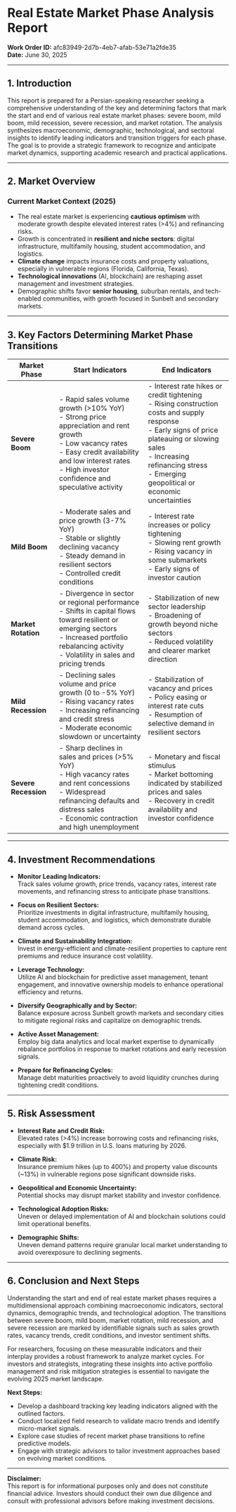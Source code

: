 # Real Estate Market Phase Analysis Report  
**Work Order ID:** afc83949-2d7b-4eb7-afab-53e71a2fde35  
**Date:** June 30, 2025  

---

## 1. Introduction  
This report is prepared for a Persian-speaking researcher seeking a comprehensive understanding of the key and determining factors that mark the start and end of various real estate market phases: severe boom, mild boom, mild recession, severe recession, and market rotation. The analysis synthesizes macroeconomic, demographic, technological, and sectoral insights to identify leading indicators and transition triggers for each phase. The goal is to provide a strategic framework to recognize and anticipate market dynamics, supporting academic research and practical applications.

---

## 2. Market Overview  

### Current Market Context (2025)  
- The real estate market is experiencing **cautious optimism** with moderate growth despite elevated interest rates (>4%) and refinancing risks.  
- Growth is concentrated in **resilient and niche sectors**: digital infrastructure, multifamily housing, student accommodation, and logistics.  
- **Climate change** impacts insurance costs and property valuations, especially in vulnerable regions (Florida, California, Texas).  
- **Technological innovations** (AI, blockchain) are reshaping asset management and investment strategies.  
- Demographic shifts favor **senior housing**, suburban rentals, and tech-enabled communities, with growth focused in Sunbelt and secondary markets.  

---

## 3. Key Factors Determining Market Phase Transitions  

| Market Phase       | Start Indicators                                                                                   | End Indicators                                                                                     |
|--------------------|--------------------------------------------------------------------------------------------------|--------------------------------------------------------------------------------------------------|
| **Severe Boom**    | - Rapid sales volume growth (>10% YoY) <br> - Strong price appreciation and rent growth <br> - Low vacancy rates <br> - Easy credit availability and low interest rates <br> - High investor confidence and speculative activity | - Interest rate hikes or credit tightening <br> - Rising construction costs and supply response <br> - Early signs of price plateauing or slowing sales <br> - Increasing refinancing stress <br> - Emerging geopolitical or economic uncertainties |
| **Mild Boom**      | - Moderate sales and price growth (3-7% YoY) <br> - Stable or slightly declining vacancy <br> - Steady demand in resilient sectors <br> - Controlled credit conditions | - Interest rate increases or policy tightening <br> - Slowing rent growth <br> - Rising vacancy in some submarkets <br> - Early signs of investor caution |
| **Market Rotation**| - Divergence in sector or regional performance <br> - Shifts in capital flows toward resilient or emerging sectors <br> - Increased portfolio rebalancing activity <br> - Volatility in sales and pricing trends | - Stabilization of new sector leadership <br> - Broadening of growth beyond niche sectors <br> - Reduced volatility and clearer market direction |
| **Mild Recession** | - Declining sales volume and price growth (0 to -5% YoY) <br> - Rising vacancy rates <br> - Increasing refinancing and credit stress <br> - Moderate economic slowdown or uncertainty | - Stabilization of vacancy and prices <br> - Policy easing or interest rate cuts <br> - Resumption of selective demand in resilient sectors |
| **Severe Recession**| - Sharp declines in sales and prices (>5% YoY) <br> - High vacancy rates and rent concessions <br> - Widespread refinancing defaults and distress sales <br> - Economic contraction and high unemployment | - Monetary and fiscal stimulus <br> - Market bottoming indicated by stabilized prices and sales <br> - Recovery in credit availability and investor confidence |

---

## 4. Investment Recommendations  

- **Monitor Leading Indicators:**  
  Track sales volume growth, price trends, vacancy rates, interest rate movements, and refinancing stress to anticipate phase transitions.  

- **Focus on Resilient Sectors:**  
  Prioritize investments in digital infrastructure, multifamily housing, student accommodation, and logistics, which demonstrate durable demand across cycles.  

- **Climate and Sustainability Integration:**  
  Invest in energy-efficient and climate-resilient properties to capture rent premiums and reduce insurance cost volatility.  

- **Leverage Technology:**  
  Utilize AI and blockchain for predictive asset management, tenant engagement, and innovative ownership models to enhance operational efficiency and returns.  

- **Diversify Geographically and by Sector:**  
  Balance exposure across Sunbelt growth markets and secondary cities to mitigate regional risks and capitalize on demographic trends.  

- **Active Asset Management:**  
  Employ big data analytics and local market expertise to dynamically rebalance portfolios in response to market rotations and early recession signals.  

- **Prepare for Refinancing Cycles:**  
  Manage debt maturities proactively to avoid liquidity crunches during tightening credit conditions.  

---

## 5. Risk Assessment  

- **Interest Rate and Credit Risk:**  
  Elevated rates (>4%) increase borrowing costs and refinancing risks, especially with $1.9 trillion in U.S. loans maturing by 2026.  

- **Climate Risk:**  
  Insurance premium hikes (up to 400%) and property value discounts (~13%) in vulnerable regions pose significant downside risks.  

- **Geopolitical and Economic Uncertainty:**  
  Potential shocks may disrupt market stability and investor confidence.  

- **Technological Adoption Risks:**  
  Uneven or delayed implementation of AI and blockchain solutions could limit operational benefits.  

- **Demographic Shifts:**  
  Uneven demand patterns require granular local market understanding to avoid overexposure to declining segments.  

---

## 6. Conclusion and Next Steps  

Understanding the start and end of real estate market phases requires a multidimensional approach combining macroeconomic indicators, sectoral dynamics, demographic trends, and technological adoption. The transitions between severe boom, mild boom, market rotation, mild recession, and severe recession are marked by identifiable signals such as sales growth rates, vacancy trends, credit conditions, and investor sentiment shifts.

For researchers, focusing on these measurable indicators and their interplay provides a robust framework to analyze market cycles. For investors and strategists, integrating these insights into active portfolio management and risk mitigation strategies is essential to navigate the evolving 2025 market landscape.

**Next Steps:**  
- Develop a dashboard tracking key leading indicators aligned with the outlined factors.  
- Conduct localized field research to validate macro trends and identify micro-market signals.  
- Explore case studies of recent market phase transitions to refine predictive models.  
- Engage with strategic advisors to tailor investment approaches based on evolving market conditions.  

---

**Disclaimer:**  
This report is for informational purposes only and does not constitute financial advice. Investors should conduct their own due diligence and consult with professional advisors before making investment decisions.